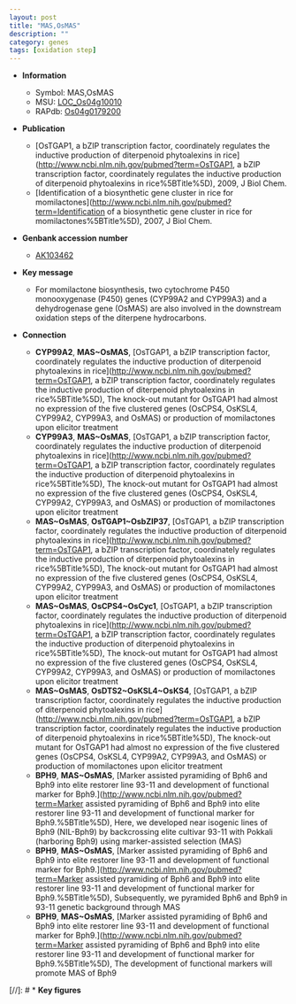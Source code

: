 ```yaml
---
layout: post
title: "MAS,OsMAS"
description: ""
category: genes
tags: [oxidation step]
---
```


* **Information**  
    + Symbol: MAS,OsMAS  
    + MSU: [LOC_Os04g10010](http://rice.uga.edu/cgi-bin/ORF_infopage.cgi?orf=LOC_Os04g10010)  
    + RAPdb: [Os04g0179200](https://rapdb.dna.affrc.go.jp/locus/?name=Os04g0179200)  

* **Publication**  
    + [OsTGAP1, a bZIP transcription factor, coordinately regulates the inductive production of diterpenoid phytoalexins in rice](http://www.ncbi.nlm.nih.gov/pubmed?term=OsTGAP1, a bZIP transcription factor, coordinately regulates the inductive production of diterpenoid phytoalexins in rice%5BTitle%5D), 2009, J Biol Chem.
    + [Identification of a biosynthetic gene cluster in rice for momilactones](http://www.ncbi.nlm.nih.gov/pubmed?term=Identification of a biosynthetic gene cluster in rice for momilactones%5BTitle%5D), 2007, J Biol Chem.

* **Genbank accession number**  
    + [AK103462](http://www.ncbi.nlm.nih.gov/nuccore/AK103462)

* **Key message**  
    + For momilactone biosynthesis, two cytochrome P450 monooxygenase (P450) genes (CYP99A2 and CYP99A3) and a dehydrogenase gene (OsMAS) are also involved in the downstream oxidation steps of the diterpene hydrocarbons.

* **Connection**  
    + __CYP99A2__, __MAS~OsMAS__, [OsTGAP1, a bZIP transcription factor, coordinately regulates the inductive production of diterpenoid phytoalexins in rice](http://www.ncbi.nlm.nih.gov/pubmed?term=OsTGAP1, a bZIP transcription factor, coordinately regulates the inductive production of diterpenoid phytoalexins in rice%5BTitle%5D), The knock-out mutant for OsTGAP1 had almost no expression of the five clustered genes (OsCPS4, OsKSL4, CYP99A2, CYP99A3, and OsMAS) or production of momilactones upon elicitor treatment
    + __CYP99A3__, __MAS~OsMAS__, [OsTGAP1, a bZIP transcription factor, coordinately regulates the inductive production of diterpenoid phytoalexins in rice](http://www.ncbi.nlm.nih.gov/pubmed?term=OsTGAP1, a bZIP transcription factor, coordinately regulates the inductive production of diterpenoid phytoalexins in rice%5BTitle%5D), The knock-out mutant for OsTGAP1 had almost no expression of the five clustered genes (OsCPS4, OsKSL4, CYP99A2, CYP99A3, and OsMAS) or production of momilactones upon elicitor treatment
    + __MAS~OsMAS__, __OsTGAP1~OsbZIP37__, [OsTGAP1, a bZIP transcription factor, coordinately regulates the inductive production of diterpenoid phytoalexins in rice](http://www.ncbi.nlm.nih.gov/pubmed?term=OsTGAP1, a bZIP transcription factor, coordinately regulates the inductive production of diterpenoid phytoalexins in rice%5BTitle%5D), The knock-out mutant for OsTGAP1 had almost no expression of the five clustered genes (OsCPS4, OsKSL4, CYP99A2, CYP99A3, and OsMAS) or production of momilactones upon elicitor treatment
    + __MAS~OsMAS__, __OsCPS4~OsCyc1__, [OsTGAP1, a bZIP transcription factor, coordinately regulates the inductive production of diterpenoid phytoalexins in rice](http://www.ncbi.nlm.nih.gov/pubmed?term=OsTGAP1, a bZIP transcription factor, coordinately regulates the inductive production of diterpenoid phytoalexins in rice%5BTitle%5D), The knock-out mutant for OsTGAP1 had almost no expression of the five clustered genes (OsCPS4, OsKSL4, CYP99A2, CYP99A3, and OsMAS) or production of momilactones upon elicitor treatment
    + __MAS~OsMAS__, __OsDTS2~OsKSL4~OsKS4__, [OsTGAP1, a bZIP transcription factor, coordinately regulates the inductive production of diterpenoid phytoalexins in rice](http://www.ncbi.nlm.nih.gov/pubmed?term=OsTGAP1, a bZIP transcription factor, coordinately regulates the inductive production of diterpenoid phytoalexins in rice%5BTitle%5D), The knock-out mutant for OsTGAP1 had almost no expression of the five clustered genes (OsCPS4, OsKSL4, CYP99A2, CYP99A3, and OsMAS) or production of momilactones upon elicitor treatment
    + __BPH9__, __MAS~OsMAS__, [Marker assisted pyramiding of Bph6 and Bph9 into elite restorer line 93-11 and development of functional marker for Bph9.](http://www.ncbi.nlm.nih.gov/pubmed?term=Marker assisted pyramiding of Bph6 and Bph9 into elite restorer line 93-11 and development of functional marker for Bph9.%5BTitle%5D), Here, we developed near isogenic lines of Bph9 (NIL-Bph9) by backcrossing elite cultivar 93-11 with Pokkali (harboring Bph9) using marker-assisted selection (MAS)
    + __BPH9__, __MAS~OsMAS__, [Marker assisted pyramiding of Bph6 and Bph9 into elite restorer line 93-11 and development of functional marker for Bph9.](http://www.ncbi.nlm.nih.gov/pubmed?term=Marker assisted pyramiding of Bph6 and Bph9 into elite restorer line 93-11 and development of functional marker for Bph9.%5BTitle%5D),  Subsequently, we pyramided Bph6 and Bph9 in 93-11 genetic background through MAS
    + __BPH9__, __MAS~OsMAS__, [Marker assisted pyramiding of Bph6 and Bph9 into elite restorer line 93-11 and development of functional marker for Bph9.](http://www.ncbi.nlm.nih.gov/pubmed?term=Marker assisted pyramiding of Bph6 and Bph9 into elite restorer line 93-11 and development of functional marker for Bph9.%5BTitle%5D),  The development of functional markers will promote MAS of Bph9

[//]: # * **Key figures**  


